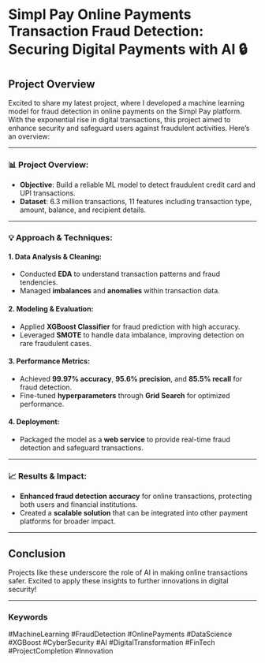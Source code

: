 # Simpl Pay Online Payments Transaction Fraud Detection: Securing Digital Payments with AI 🔒

## Project Overview

Excited to share my latest project, where I developed a machine learning model for fraud detection in online payments on the Simpl Pay platform. With the exponential rise in digital transactions, this project aimed to enhance security and safeguard users against fraudulent activities. Here’s an overview:

---

### 📊 Project Overview:

- **Objective**: Build a reliable ML model to detect fraudulent credit card and UPI transactions.
- **Dataset**: 6.3 million transactions, 11 features including transaction type, amount, balance, and recipient details.

---

### 💡 Approach & Techniques:

#### 1. Data Analysis & Cleaning:
- Conducted **EDA** to understand transaction patterns and fraud tendencies.
- Managed **imbalances** and **anomalies** within transaction data.

#### 2. Modeling & Evaluation:
- Applied **XGBoost Classifier** for fraud prediction with high accuracy.
- Leveraged **SMOTE** to handle data imbalance, improving detection on rare fraudulent cases.

#### 3. Performance Metrics:
- Achieved **99.97% accuracy**, **95.6% precision**, and **85.5% recall** for fraud detection.
- Fine-tuned **hyperparameters** through **Grid Search** for optimized performance.

#### 4. Deployment:
- Packaged the model as a **web service** to provide real-time fraud detection and safeguard transactions.

---

### 📈 Results & Impact:

- **Enhanced fraud detection accuracy** for online transactions, protecting both users and financial institutions.
- Created a **scalable solution** that can be integrated into other payment platforms for broader impact.

---

## Conclusion

Projects like these underscore the role of AI in making online transactions safer. Excited to apply these insights to further innovations in digital security!

---

### Keywords
#MachineLearning #FraudDetection #OnlinePayments #DataScience #XGBoost #CyberSecurity #AI #DigitalTransformation #FinTech #ProjectCompletion #Innovation
